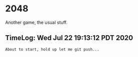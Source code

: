 # 2048
Another game, the usual stuff.

## TimeLog: Wed Jul 22 19:13:12 PDT 2020
	About to start, hold up let me git push...
